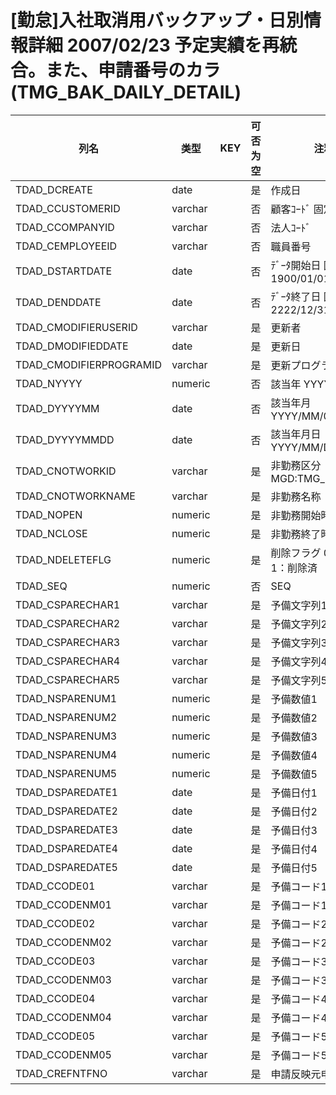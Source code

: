 # [勤怠]入社取消用バックアップ・日別情報詳細      2007/02/23 予定実績を再統合。また、申請番号のカラ(TMG_BAK_DAILY_DETAIL)
| 列名   | 类型   | KEY  | 可否为空 | 注释   |
| ---- | ---- | ---- | ---- | ---- |
|TDAD_DCREATE|date||是|作成日|
|TDAD_CCUSTOMERID|varchar||否|顧客ｺｰﾄﾞ                        固定：01|
|TDAD_CCOMPANYID|varchar||否|法人ｺｰﾄﾞ|
|TDAD_CEMPLOYEEID|varchar||否|職員番号|
|TDAD_DSTARTDATE|date||否|ﾃﾞｰﾀ開始日                       固定：1900/01/01|
|TDAD_DENDDATE|date||否|ﾃﾞｰﾀ終了日                       固定：2222/12/31|
|TDAD_CMODIFIERUSERID|varchar||是|更新者|
|TDAD_DMODIFIEDDATE|date||是|更新日|
|TDAD_CMODIFIERPROGRAMID|varchar||是|更新プログラムID|
|TDAD_NYYYY|numeric||否|該当年                           YYYY|
|TDAD_DYYYYMM|date||否|該当年月                          YYYY/MM/01|
|TDAD_DYYYYMMDD|date||否|該当年月日                         YYYY/MM/DD|
|TDAD_CNOTWORKID|varchar||是|非勤務区分                         MGD:TMG_NOTWORK|
|TDAD_CNOTWORKNAME|varchar||是|非勤務名称|
|TDAD_NOPEN|numeric||是|非勤務開始時刻|
|TDAD_NCLOSE|numeric||是|非勤務終了時刻|
|TDAD_NDELETEFLG|numeric||是|削除フラグ                         0：有効、1：削除済|
|TDAD_SEQ|numeric||否|SEQ|
|TDAD_CSPARECHAR1|varchar||是|予備文字列1|
|TDAD_CSPARECHAR2|varchar||是|予備文字列2|
|TDAD_CSPARECHAR3|varchar||是|予備文字列3|
|TDAD_CSPARECHAR4|varchar||是|予備文字列4|
|TDAD_CSPARECHAR5|varchar||是|予備文字列5|
|TDAD_NSPARENUM1|numeric||是|予備数値1|
|TDAD_NSPARENUM2|numeric||是|予備数値2|
|TDAD_NSPARENUM3|numeric||是|予備数値3|
|TDAD_NSPARENUM4|numeric||是|予備数値4|
|TDAD_NSPARENUM5|numeric||是|予備数値5|
|TDAD_DSPAREDATE1|date||是|予備日付1|
|TDAD_DSPAREDATE2|date||是|予備日付2|
|TDAD_DSPAREDATE3|date||是|予備日付3|
|TDAD_DSPAREDATE4|date||是|予備日付4|
|TDAD_DSPAREDATE5|date||是|予備日付5|
|TDAD_CCODE01|varchar||是|予備コード1|
|TDAD_CCODENM01|varchar||是|予備コード1コード|
|TDAD_CCODE02|varchar||是|予備コード2|
|TDAD_CCODENM02|varchar||是|予備コード2コード|
|TDAD_CCODE03|varchar||是|予備コード3|
|TDAD_CCODENM03|varchar||是|予備コード3コード|
|TDAD_CCODE04|varchar||是|予備コード4|
|TDAD_CCODENM04|varchar||是|予備コード4コード|
|TDAD_CCODE05|varchar||是|予備コード5|
|TDAD_CCODENM05|varchar||是|予備コード5コード|
|TDAD_CREFNTFNO|varchar||是|申請反映元申請番号|

